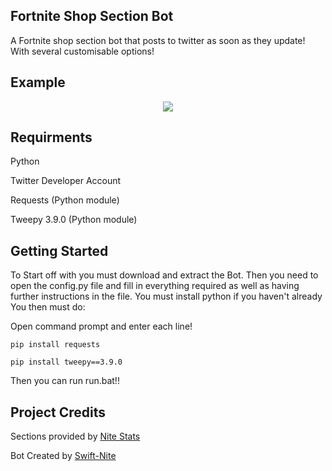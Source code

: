 ## Fortnite Shop Section Bot
A Fortnite shop section bot that posts to twitter as soon as they update! With several customisable options!

## Example
<p align="center">
    <img src="https://i.imgur.com/s2RBavZ.jpg">
</p>

## Requirments
Python

Twitter Developer Account

Requests (Python module)

Tweepy 3.9.0 (Python module)

## Getting Started
To Start off with you must download and extract the Bot.
Then you need to open the config.py file and fill in everything required as well as having further instructions in the file. 
You must install python if you haven't already
You then must do:

Open command prompt and enter each line!

`pip install requests`

`pip install tweepy==3.9.0 `

Then you can run run.bat!!

## Project Credits
Sections provided by [Nite Stats](https://nitestats.com/)

Bot Created by [Swift-Nite](https://twitter.com/SwiftNite)
